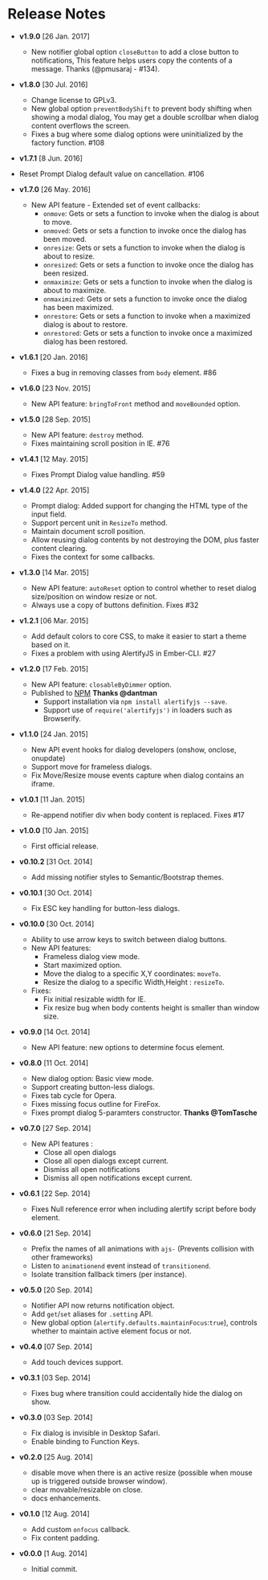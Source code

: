 # Release Notes
* **v1.9.0** [26 Jan. 2017]
  * New notifier global option `closeButton` to add a close button to notifications, This feature helps users copy the contents of a message. Thanks (@pmusaraj - #134).

* **v1.8.0** [30 Jul. 2016]
  * Change license to GPLv3.
  * New global option `preventBodyShift` to prevent body shifting when showing a modal dialog, You may get a double scrollbar when dialog content overflows the screen.
  * Fixes a bug where some dialog options were uninitialized by the factory function. #108

* **v1.7.1** [8 Jun. 2016]
 * Reset Prompt Dialog default value on cancellation. #106

* **v1.7.0** [26 May. 2016]
  * New API feature - Extended set of event callbacks: 
    * `onmove`: Gets or sets a function to invoke when the dialog is about to move.
    * `onmoved`: Gets or sets a function to invoke once the dialog has been moved.
    * `onresize`: Gets or sets a function to invoke when the dialog is about to resize.
    * `onresized`: Gets or sets a function to invoke once the dialog has been resized.
    * `onmaximize`: Gets or sets a function to invoke when the dialog is about to maximize.
    * `onmaximized`: Gets or sets a function to invoke once the dialog has been maximized.
    * `onrestore`: Gets or sets a function to invoke when a maximized dialog is about to restore.
    * `onrestored`: Gets or sets a function to invoke once a maximized dialog has been restored.

* **v1.6.1** [20 Jan. 2016]
  * Fixes a bug in removing classes from `body` element. #86
  
* **v1.6.0** [23 Nov. 2015]
  * New API feature: `bringToFront` method and `moveBounded` option.
  
* **v1.5.0** [28 Sep. 2015]
  * New API feature: `destroy` method.
  * Fixes maintaining scroll position in IE. #76
  
* **v1.4.1** [12 May. 2015]
  * Fixes Prompt Dialog value handling. #59

* **v1.4.0** [22 Apr. 2015]
  * Prompt dialog: Added support for changing the HTML type of the input field.
  * Support percent unit in `ResizeTo` method.
  * Maintain document scroll position.
  * Allow reusing dialog contents by not destroying the DOM, plus faster content clearing.
  * Fixes the context for some callbacks.

* **v1.3.0** [14 Mar. 2015]
  * New API feature: `autoReset` option to control whether to reset dialog size/position on window resize or not.
  * Always use a copy of buttons definition. Fixes #32

* **v1.2.1** [06 Mar. 2015]
  * Add default colors to core CSS, to make it easier to start a theme based on it.
  * Fixes a problem with using AlertifyJS in Ember-CLI. #27

* **v1.2.0** [17 Feb. 2015]
  * New API feature: `closableByDimmer` option.
  * Published to [NPM](https://www.npmjs.com/package/alertifyjs) **Thanks @dantman**
    * Support installation via `npm install alertifyjs --save`.
    * Support use of `require('alertifyjs')` in loaders such as Browserify.

* **v1.1.0** [24 Jan. 2015]
  * New API event hooks for dialog developers (onshow, onclose, onupdate)
  * Support move for frameless dialogs.
  * Fix Move/Resize mouse events capture when dialog contains an iframe.

* **v1.0.1** [11 Jan. 2015]
  * Re-append notifier div when body content is replaced. Fixes #17

* **v1.0.0** [10 Jan. 2015]
  * First official release.

* **v0.10.2** [31 Oct. 2014]
  * Add missing notifier styles to Semantic/Bootstrap themes.

* **v0.10.1** [30 Oct. 2014]
  * Fix ESC key handling for button-less dialogs.

* **v0.10.0** [30 Oct. 2014]
  * Ability to use arrow keys to switch between dialog buttons.
  * New API features:
    * Frameless dialog view mode.
    * Start maximized option.
    * Move the dialog to a specific X,Y coordinates: `moveTo`.
    * Resize the dialog to a specific Width,Height : `resizeTo`.
  * Fixes:
    * Fix initial resizable width for IE.
    * Fix resize bug when body contents height is smaller than window size.

* **v0.9.0** [14 Oct. 2014]
  * New API feature: new options to determine focus element.

* **v0.8.0** [11 Oct. 2014]
  * New dialog option: Basic view mode.
  * Support creating button-less dialogs.
  * Fixes tab cycle for Opera.
  * Fixes missing focus outline for FireFox.
  * Fixes prompt dialog 5-paramters constructor. **Thanks @TomTasche**

* **v0.7.0** [27 Sep. 2014]
  * New API features :
	* Close all open dialogs
	* Close all open dialogs except current.
	* Dismiss all open notifications
	* Dismiss all open notifications except current.

* **v0.6.1** [22 Sep. 2014]
  * Fixes Null reference error when including alertify script before body element.

* **v0.6.0** [21 Sep. 2014]
  * Prefix the names of all animations with `ajs-` (Prevents collision with other frameworks)
  * Listen to `animationend` event instead of `transitionend`.
  * Isolate transition fallback timers (per instance).

* **v0.5.0** [20 Sep. 2014]
  * Notifier API now returns notification object.
  * Add `get`/`set` aliases for `.setting` API.
  * New global option (`alertify.defaults.maintainFocus`:`true`), controls whether to maintain active element focus or not.

* **v0.4.0** [07 Sep. 2014]
  * Add touch devices support.

* **v0.3.1** [03 Sep. 2014]
  * Fixes bug where transition could accidentally hide the dialog on show.

* **v0.3.0** [03 Sep. 2014]
  * Fix dialog is invisible in Desktop Safari.
  * Enable binding to Function Keys.

* **v0.2.0** [25 Aug. 2014]
  * disable move when there is an active resize (possible when mouse up is triggered outside browser window).
  * clear movable/resizable on close.
  * docs enhancements.

* **v0.1.0** [12 Aug. 2014]
  * Add custom `onfocus` callback.
  * Fix content padding.  

* **v0.0.0** [1 Aug. 2014]
  * Initial commit.
